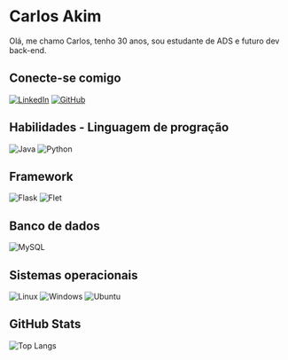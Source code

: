 # Carlos Akim
Olá, me chamo Carlos, tenho 30 anos, sou estudante de ADS e futuro dev back-end.

## Conecte-se comigo
[![LinkedIn](https://img.shields.io/badge/LinkedIn-0077B5?style=for-the-badge&logo=linkedin&logoColor=white)](https://www.linkedin.com/in/carloshdakim/)
[![GitHub](https://img.shields.io/badge/GitHub-100000?style=for-the-badge&logo=github&logoColor=white)](https://github.com/CarlosAkim)

## Habilidades - Linguagem de progração
![Java](https://img.shields.io/badge/java-%23ED8B00.svg?style=for-the-badge&logo=openjdk&logoColor=white)
![Python](https://img.shields.io/badge/python-3670A0?style=for-the-badge&logo=python&logoColor=ffdd54)

## Framework
![Flask](https://img.shields.io/badge/flask-%23000.svg?style=for-the-badge&logo=flask&logoColor=white)
![Flet](https://img.shields.io/badge/flask-%23000.svg?style=for-the-badge&logo=flask&logoColor=white)


## Banco de dados
![MySQL](https://img.shields.io/badge/MySQL-00000F?style=for-the-badge&logo=mysql&logoColor=white)

## Sistemas operacionais
![Linux](https://img.shields.io/badge/Linux-000?style=for-the-badge&logo=linux&logoColor=FCC624)
![Windows](https://img.shields.io/badge/Windows-000?style=for-the-badge&logo=windows&logoColor=2CA5E0)	![Ubuntu](https://img.shields.io/badge/Ubuntu-35495E?style=for-the-badge&logo=ubuntu&logoColor=2CA5E0)



## GitHub Stats
![Top Langs](https://github-readme-stats-git-masterrstaa-rickstaa.vercel.app/api/top-langs/?username=SEUUSERNAME&bg_color=000&border_color=30A3DC&title_color=E94D5F&text_color=FFF_hide_tittle=True)